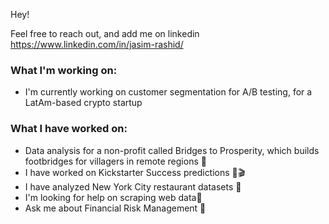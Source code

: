 Hey!

Feel free to reach out, and add me on linkedin https://www.linkedin.com/in/jasim-rashid/

### What I'm working on:

- I'm currently working on customer segmentation for A/B testing, for a LatAm-based crypto startup

### What I have worked on:
- Data analysis for a non-profit called Bridges to Prosperity, which builds footbridges for villagers in remote regions 🌉
- I have worked on Kickstarter Success predictions 🥾🎬
- I have analyzed New York City restaurant datasets 🗽
- I'm looking for help on scraping web data🧽
- Ask me about Financial Risk Management 🏦
